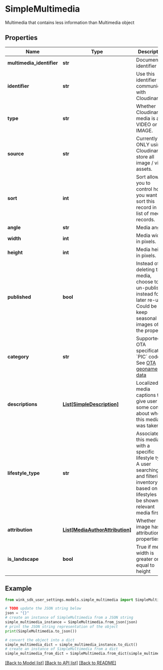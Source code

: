 # SimpleMultimedia

Multimedia that contains less information than Multimedia object

## Properties

Name | Type | Description | Notes
------------ | ------------- | ------------- | -------------
**multimedia_identifier** | **str** | Document identifier | 
**identifier** | **str** | Use this identifier to communicate with Cloudinary. | 
**type** | **str** | Whether Cloudinary media is a VIDEO or IMAGE. | 
**source** | **str** | Currently ONLY using Cloudinary to store all image / video assets. | [default to 'CLOUDINARY']
**sort** | **int** | Sort allows you to control how you want to sort this record in a list of media records. | [default to 999]
**angle** | **str** | Media angle | [optional] 
**width** | **int** | Media width in pixels. | 
**height** | **int** | Media height in pixels. | 
**published** | **bool** | Instead of deleting the media, choose to un-publish it instead for later re-use. Could be you keep seasonal images of the property. | [optional] [default to False]
**category** | **str** | Supported OTA specification &#x60;PIC&#x60; code. See [OTA geoname data](#operation/showAvailableCodesForCategory) | [optional] 
**descriptions** | [**List[SimpleDescription]**](SimpleDescription.md) | Localized media captions to give user some context about where this media was taken. | [optional] 
**lifestyle_type** | **str** | Associate this media with a specific lifestyle type. A user searching and filtering inventory based on lifestyles can be shown relevant media first. | [optional] 
**attribution** | [**List[MediaAuthorAttribution]**](MediaAuthorAttribution.md) | Whether image has attribution properties | [optional] 
**is_landscape** | **bool** | True if media width is greater or equal to height | [optional] 

## Example

```python
from wink_sdk_user_settings.models.simple_multimedia import SimpleMultimedia

# TODO update the JSON string below
json = "{}"
# create an instance of SimpleMultimedia from a JSON string
simple_multimedia_instance = SimpleMultimedia.from_json(json)
# print the JSON string representation of the object
print(SimpleMultimedia.to_json())

# convert the object into a dict
simple_multimedia_dict = simple_multimedia_instance.to_dict()
# create an instance of SimpleMultimedia from a dict
simple_multimedia_from_dict = SimpleMultimedia.from_dict(simple_multimedia_dict)
```
[[Back to Model list]](../README.md#documentation-for-models) [[Back to API list]](../README.md#documentation-for-api-endpoints) [[Back to README]](../README.md)


